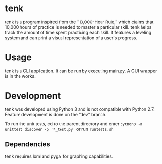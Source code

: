 tenk
====
tenk is a program inspired from the "10,000-Hour Rule," which claims that 10,000 hours of practice is needed to master a particular skill. tenk helps track the amount of time spent practicing each skill. It features a leveling system and can print a visual representation of a user's progress.

Usage
=====
tenk is a CLI application. It can be run by executing main.py. A GUI wrapper is in the works.

Development
===========
tenk was developed using Python 3 and is not compatible with Python 2.7. Feature development is done on the "dev" branch.

To run the unit tests, cd to the parent directory and enter `python3 -m unittest discover -p '*_test.py'` or run `runtests.sh`

Dependencies
------------
tenk requires lxml and pygal for graphing capabilities.
